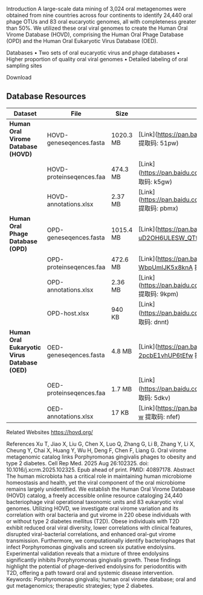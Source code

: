 Introduction
A large-scale data mining of 3,024 oral metagenomes were obtained from nine countries across four continents to identify 24,440 oral phage OTUs and 83 oral eucaryotic genomes, all with completeness greater than 50%. We utilized these oral viral genomes to create the Human Oral Virome Database (HOVD), comprising the Human Oral Phage Database (OPD) and the Human Oral Eukaryotic Virus Database (OED).

Databases
• Two sets of oral eucaryotic virus and phage databases
• Higher proportion of quality oral viral genomes
• Detailed labeling of oral sampling sites

Download
## Database Resources

| Dataset | File | Size | Download Link |
|---------|------|------|---------------|
| **Human Oral Virome Database (HOVD)** | HOVD-geneseqences.fasta | 1020.3 MB | [Link](https://pan.baidu.com/s/1rflJowDQxpFINrCxNZrtbg 提取码: 51pw) |
|  | HOVD-proteinseqences.faa | 474.3 MB | [Link](https://pan.baidu.com/s/1rylSzYK55s2G9YoGIRVoPw 提取码: k5gw) |
|  | HOVD-annotations.xlsx | 2.37 MB | [Link](https://pan.baidu.com/s/16WGViMWseXAMHQGT378VdA 提取码: pbmx) |
| **Human Oral Phage Database (OPD)** | OPD-geneseqences.fasta | 1015.4 MB | [Link](https://pan.baidu.com/s/1nJpeq-uD2OH6ULESW_QTfA 提取码: 73qd) |
|  | OPD-proteinseqences.faa | 472.6 MB | [Link](https://pan.baidu.com/s/1dQvNGO5-WbpUmlJK5x8knA 提取码: egmm) |
|  | OPD-annotations.xlsx | 2.36 MB | [Link](https://pan.baidu.com/s/1aLZ58U50nPDK91uBZQOVfA 提取码: 9kpm) |
|  | OPD-host.xlsx | 940 KB | [Link](https://pan.baidu.com/s/1G8EeuD1RUkwvQacjorgrJw 提取码: dnnt) |
| **Human Oral Eukaryotic Virus Database (OED)** | OED-geneseqences.fasta | 4.8 MB | [Link](https://pan.baidu.com/s/189LF6m-2pcbE1vhUP6tEfw 提取码: 7arf) |
|  | OED-proteinseqences.faa | 1.7 MB | [Link](https://pan.baidu.com/s/11hSV568PhmVSZNqIqcVguw 提取码: 5dkv) |
|  | OED-annotations.xlsx | 17 KB | [Link](https://pan.baidu.com/s/1ceK02f9019affGLfQ2TC-w 提取码: nfef) |


Related Websites
https://hovd.org/

References
Xu T, Jiao X, Liu G, Chen X, Luo Q, Zhang G, Li B, Zhang Y, Li X, Cheung Y, Chai X, Huang Y, Wu H, Deng F, Chen F, Liang G. Oral virome metagenomic catalog links Porphyromonas gingivalis phages to obesity and type 2 diabetes. Cell Rep Med. 2025 Aug 26:102325. doi: 10.1016/j.xcrm.2025.102325. Epub ahead of print. PMID: 40897178.
Abstract
The human microbiota has a critical role in maintaining human microbiome homeostasis and health, yet the viral component of the oral microbiome remains largely unidentified. We establish the Human Oral Virome Database (HOVD) catalog, a freely accessible online resource cataloging 24,440 bacteriophage viral operational taxonomic units and 83 eukaryotic viral genomes. Utilizing HOVD, we investigate oral virome variation and its correlation with oral bacteria and gut virome in 220 obese individuals with or without type 2 diabetes mellitus (T2D). Obese individuals with T2D exhibit reduced oral viral diversity, lower correlations with clinical features, disrupted viral-bacterial correlations, and enhanced oral-gut virome transmission. Furthermore, we computationally identify bacteriophages that infect Porphyromonas gingivalis and screen six putative endolysins. Experimental validation reveals that a mixture of three endolysins significantly inhibits Porphyromonas gingivalis growth. These findings highlight the potential of phage-derived endolysins for periodontitis with T2D, offering a path toward oral and systemic disease intervention.
Keywords: Porphyromonas gingivalis; human oral virome database; oral and gut metagenomics; therapeutic strategies; type 2 diabetes.
